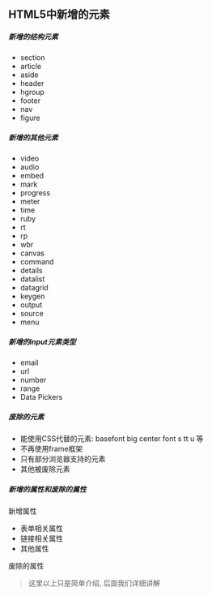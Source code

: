 ## HTML5中新增的元素
##### 新增的结构元素
* section
* article
* aside
* header
* hgroup
* footer
* nav
* figure

##### 新增的其他元素
* video
* audio
* embed
* mark
* progress
* meter
* time
* ruby
* rt
* rp
* wbr
* canvas
* command
* details
* datalist
* datagrid
* keygen
* output
* source
* menu

##### 新增的input元素类型
* email
* url
* number
* range
* Data Pickers

##### 废除的元素
* 能使用CSS代替的元素: basefont big center font s tt u 等
* 不再使用frame框架
* 只有部分浏览器支持的元素
* 其他被废除元素

##### 新增的属性和废除的属性
新增属性  
* 表单相关属性
* 链接相关属性
* 其他属性  

废除的属性

>这里以上只是简单介绍, 后面我们详细讲解
